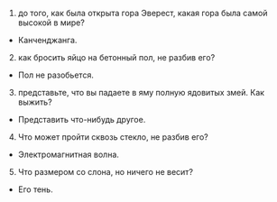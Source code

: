 1) до того, как была открыта гора Эверест, какая гора была самой высокой в мире?
- Канченджанга.
2) как бросить яйцо на бетонный пол, не разбив его?
- Пол не разобьется.
3) представьте, что вы падаете в яму полную ядовитых змей. Как выжить?
- Представить что-нибудь другое.
4) Что может пройти сквозь стекло, не разбив его?
- Электромагнитная волна.
5) Что размером со слона, но ничего не весит?
- Его тень.
